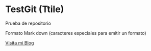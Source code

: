 # TestGit (Ttile)

Prueba de repositorio

Formato Mark down (caracteres especiales para emitir un formato)

[Visita mi Blog](www.google.com)
